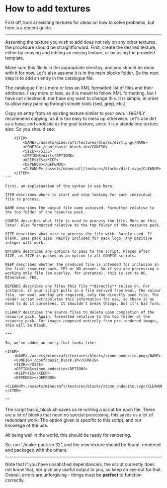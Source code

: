 # How to add textures

First off, look at existing textures for ideas on how to solve problems, but here is a decent guide.

***

Assuming the texture you wish to add does not rely on any other textures, the procedure should be straightforward. First, create the desired texture, either by copying and editing an exising texture, or by using the provided template.

Make sure this file is in the appropriate directoy, and you should be done with it for now. Let's also assume it is in the main blocks folder. So the next step is to add an entry in the catalogue file.

The catalogue file is more or less an XML formatted list of files and their attributes. I say more or less, as it is meant to follow XML formatting, but I have not checked it, nor have any want to change this. It is simple, in order to allow easy parsing through simple tools (sed, grep, etc.)

Copy an entry from an existing texture similar to your own. I *HIGHLY* recommend copying, as it is too easy to mess up otherwise. Let's use dirt as a base, and andesite as the goal texture, since it is a standalone texture also. So you should see:

```
	<ITEM>
		<NAME>./assets/minecraft/textures/blocks/dirt.png</NAME>
		<CONFIG>./conf/basic_block.sh</CONFIG>
		<SIZE></SIZE>
		<OPTIONS>dirt</OPTIONS>
		<KEEP>YES</KEEP>
		<DEPENDS></DEPENDS>
		<CLEANUP>./assets/minecraft/textures/blocks/dirt.svg</CLEANUP>
	</ITEM>
'''

First, an explaination of the syntax in use here:

ITEM describes where to start and stop looking for each individual file to process.

NAME describes the output file name achieved. Formatted relative to the top folder of the resource pack.

CONFIG describes what file is used to process the file. More on this later. Also formatted relative to the top folder of the resource pack.

SIZE describes what size to process the file with. Rarely used. If blank, uses pack size. Mainly included for pack logo. Any positive integer will work.

OPTIONS describes any options to pass to the script. Placed after SIZE, as SIZE is passed as an option to all CONFIG scripts.

KEEP describes whether the produced file is intended for inclusion in the final resource pack. YES or NO answer. So if you are processing a working only file (an overlay, for instance), this is set to NO. Otherwise, YES.

DEPENDS describes any files this file **directly** relies on. For instance, if your script pulls in a file derived from wool, the colour file, nor wool overlay are required, only the directly used file. The render script extrapolates this information for use, so there is no need to do it ourselves. It shouldn't break things, but it's bad form.

CLEANUP describes the source files to delete upon completion of the resource pack. Again, formatted relative to the top folder of the resource pack. For images composed entirely from pre-rendered images, this will be blank.

***

So, we've added an antry that looks like:

```
	<ITEM>
		<NAME>./assets/minecraft/textures/blocks/stone_andesite.png</NAME>
		<CONFIG>./conf/basic_block.sh</CONFIG>
		<SIZE></SIZE>
		<OPTIONS>stone_andesite</OPTIONS>
		<KEEP>YES</KEEP>
		<DEPENDS></DEPENDS>
		<CLEANUP>./assets/minecraft/textures/blocks/stone_andesite.svg</CLEANUP>
	</ITEM>
'''

The script basic_block.sh saves us re-writing a script for each file. There are a lot of blocks that need no special processing, this saves us a lot of redundant work. The option given is specific to this script, and our knowlege of the use.

All being well in the world, this should be ready for rendering.

So, run './make-pack.sh 32', and the new texture should be found, rendered and packaged with the others.

***

Note that if you have unsatisfied dependancies, the script currently does not know that, nor give any useful output to you, so keep an eye out for that. Overall, errors are unforgiving - things must be **perfect** to function correctly.
